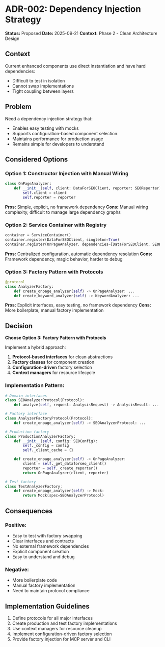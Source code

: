 # ADR-002: Dependency Injection Strategy

**Status:** Proposed
**Date:** 2025-09-21
**Context:** Phase 2 - Clean Architecture Design

## Context

Current enhanced components use direct instantiation and have hard dependencies:
- Difficult to test in isolation
- Cannot swap implementations
- Tight coupling between layers

## Problem

Need a dependency injection strategy that:
- Enables easy testing with mocks
- Supports configuration-based component selection
- Maintains performance for production usage
- Remains simple for developers to understand

## Considered Options

### **Option 1: Constructor Injection with Manual Wiring**
```python
class OnPageAnalyzer:
    def __init__(self, client: DataForSEOClient, reporter: SEOReporter):
        self.client = client
        self.reporter = reporter
```

**Pros:** Simple, explicit, no framework dependency
**Cons:** Manual wiring complexity, difficult to manage large dependency graphs

### **Option 2: Service Container with Registry**
```python
container = ServiceContainer()
container.register(DataForSEOClient, singleton=True)
container.register(OnPageAnalyzer, dependencies=[DataForSEOClient, SEOReporter])
```

**Pros:** Centralized configuration, automatic dependency resolution
**Cons:** Framework dependency, magic behavior, harder to debug

### **Option 3: Factory Pattern with Protocols**
```python
@protocol
class AnalyzerFactory:
    def create_onpage_analyzer(self) -> OnPageAnalyzer: ...
    def create_keyword_analyzer(self) -> KeywordAnalyzer: ...
```

**Pros:** Explicit interfaces, easy testing, no framework dependency
**Cons:** More boilerplate, manual factory implementation

## Decision

**Choose Option 3: Factory Pattern with Protocols**

Implement a hybrid approach:
1. **Protocol-based interfaces** for clean abstractions
2. **Factory classes** for component creation
3. **Configuration-driven** factory selection
4. **Context managers** for resource lifecycle

### **Implementation Pattern:**

```python
# Domain interfaces
class SEOAnalyzerProtocol(Protocol):
    def analyze(self, request: AnalysisRequest) -> AnalysisResult: ...

# Factory interface
class AnalyzerFactoryProtocol(Protocol):
    def create_onpage_analyzer(self) -> SEOAnalyzerProtocol: ...

# Production factory
class ProductionAnalyzerFactory:
    def __init__(self, config: SEOConfig):
        self._config = config
        self._client_cache = {}

    def create_onpage_analyzer(self) -> OnPageAnalyzer:
        client = self._get_dataforseo_client()
        reporter = self._create_reporter()
        return OnPageAnalyzer(client, reporter)

# Test factory
class TestAnalyzerFactory:
    def create_onpage_analyzer(self) -> Mock:
        return Mock(spec=SEOAnalyzerProtocol)
```

## Consequences

### **Positive:**
- Easy to test with factory swapping
- Clear interfaces and contracts
- No external framework dependencies
- Explicit component creation
- Easy to understand and debug

### **Negative:**
- More boilerplate code
- Manual factory implementation
- Need to maintain protocol compliance

## Implementation Guidelines

1. Define protocols for all major interfaces
2. Create production and test factory implementations
3. Use context managers for resource cleanup
4. Implement configuration-driven factory selection
5. Provide factory injection for MCP server and CLI